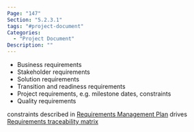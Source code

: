 ```yaml
---
Page: "147"
Section: "5.2.3.1"
tags: "#project-document"
Categories:
  - "Project Document"
Description: ""
---
```

* Business requirements
* Stakeholder requirements
* Solution requirements
* Transition and readiness requirements
* Project requirements, e.g. milestone dates, constraints
* Quality requirements


constraints described in [Requirements Management Plan](Requirements%20Management%20Plan.md)
drives [Requirements traceability matrix](Requirements%20traceability%20matrix.md)


